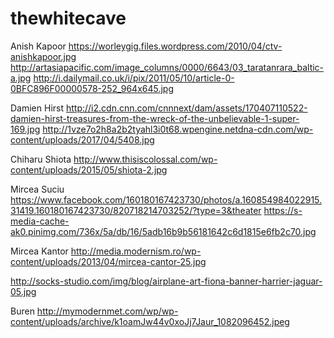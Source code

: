 # thewhitecave

Anish Kapoor
https://worleygig.files.wordpress.com/2010/04/ctv-anishkapoor.jpg
http://artasiapacific.com/image_columns/0000/6643/03_taratanrara_baltic-a.jpg
http://i.dailymail.co.uk/i/pix/2011/05/10/article-0-0BFC896F00000578-252_964x645.jpg

Damien Hirst
http://i2.cdn.cnn.com/cnnnext/dam/assets/170407110522-damien-hirst-treasures-from-the-wreck-of-the-unbelievable-1-super-169.jpg
http://1vze7o2h8a2b2tyahl3i0t68.wpengine.netdna-cdn.com/wp-content/uploads/2017/04/5408.jpg


Chiharu Shiota
http://www.thisiscolossal.com/wp-content/uploads/2015/05/shiota-2.jpg


Mircea Suciu
https://www.facebook.com/160180167423730/photos/a.160854984022915.31419.160180167423730/820718214703252/?type=3&theater
https://s-media-cache-ak0.pinimg.com/736x/5a/db/16/5adb16b9b56181642c6d1815e6fb2c70.jpg

Mircea Kantor
http://media.modernism.ro/wp-content/uploads/2013/04/mircea-cantor-25.jpg

http://socks-studio.com/img/blog/airplane-art-fiona-banner-harrier-jaguar-05.jpg

Buren 
http://mymodernmet.com/wp/wp-content/uploads/archive/k1oamJw44v0xoJj7Jaur_1082096452.jpeg

